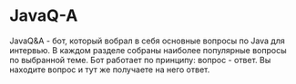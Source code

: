 # JavaQ-A
 JavaQ&A - бот, который вобрал в себя основные вопросы по Java для интервью.
 В каждом разделе собраны наиболее популярные вопросы по выбранной теме.
 Бот работает по принципу: вопрос - ответ. Вы находите вопрос и тут же получаете на него ответ.
